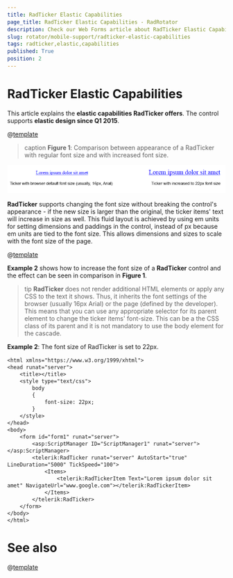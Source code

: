 ```yaml
---
title: RadTicker Elastic Capabilities
page_title: RadTicker Elastic Capabilities - RadRotator
description: Check our Web Forms article about RadTicker Elastic Capabilities.
slug: rotator/mobile-support/radticker-elastic-capabilities
tags: radticker,elastic,capabilities
published: True
position: 2
---
```


# RadTicker Elastic Capabilities

This article explains the **elastic capabilities RadTicker offers**. The control supports **elastic design since Q1 2015**.

@[template](/_templates/common/render-mode.md#resp-elastic-desc)

>caption **Figure 1**: Comparison between appearance of a RadTicker with regular font size and with increased font size.

![ticker-elastic-comparison](images/ticker-elastic-comparison.png)

**RadTicker** supports changing the font size without breaking the control's appearance - if the new size is larger than the original, the ticker items' text will increase in size as well. This fluid layout is achieved by using em units for setting dimensions and paddings in the control, instead of px because em units are tied to the font size. This allows dimensions and sizes to scale with the font size of the page.

@[template](/_templates/common/font-size-notes.md#note-and-example "control: RadTicker")

**Example 2** shows how to increase the font size of a **RadTicker** control and the effect can be seen in comparison in **Figure 1**.

>tip  **RadTicker** does not render additional HTML elements or apply any CSS to the text it shows.	Thus, it inherits the font settings of the browser (usually 16px Arial) or the page (defined by the developer).	This means that you can use any appropriate selector for its parent element to change the ticker items' font-size.	This can be a the CSS class of its parent and it is not mandatory to use the body element for the cascade.

**Example 2**: The font size of RadTicker is set to 22px.

````ASP.NET
<html xmlns="https://www.w3.org/1999/xhtml">
<head runat="server">
	<title></title>
	<style type="text/css">
		body
		{
			font-size: 22px;
		}
	</style>
</head>
<body>
	<form id="form1" runat="server">
		<asp:ScriptManager ID="ScriptManager1" runat="server"></asp:ScriptManager>
		<telerik:RadTicker runat="server" AutoStart="true" LineDuration="5000" TickSpeed="100">
			<Items>
				<telerik:RadTickerItem Text="Lorem ipsum dolor sit amet" NavigateUrl="www.google.com"></telerik:RadTickerItem>
			</Items>
		</telerik:RadTicker>
	</form>
</body>
</html>
````

# See also

@[template](/_templates/common/font-size-notes.md#related-resources)
